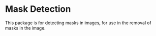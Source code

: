 # Mask Detection

This package is for detecting masks in images, for use in the removal of masks in the image.
